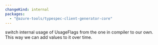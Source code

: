 ```yaml
---
changeKind: internal
packages:
  - "@azure-tools/typespec-client-generator-core"
---
```


switch internal usage of UsageFlags from the one in compiler to our own. This way we can add values to it over time.